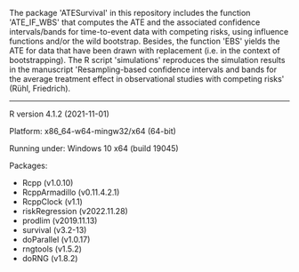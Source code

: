 The package 'ATESurvival' in this repository includes the function 'ATE_IF_WBS' that computes the ATE and the associated confidence intervals/bands for time-to-event data with competing risks, using influence functions and/or the wild bootstrap. Besides, the function 'EBS' yields the ATE for data that have been drawn with replacement (i.e. in the context of bootstrapping).
The R script 'simulations' reproduces the simulation results in the manuscript 'Resampling-based confidence intervals and bands for the average treatment effect in observational studies with competing risks' (Rühl, Friedrich).

---

R version 4.1.2 (2021-11-01)

Platform: x86_64-w64-mingw32/x64 (64-bit)

Running under: Windows 10 x64 (build 19045)

Packages:
- Rcpp (v1.0.10)
- RcppArmadillo (v0.11.4.2.1)
- RcppClock (v1.1)
- riskRegression (v2022.11.28)
- prodlim (v2019.11.13)
- survival (v3.2-13)
- doParallel (v1.0.17)
- rngtools (v1.5.2)
- doRNG (v1.8.2)
